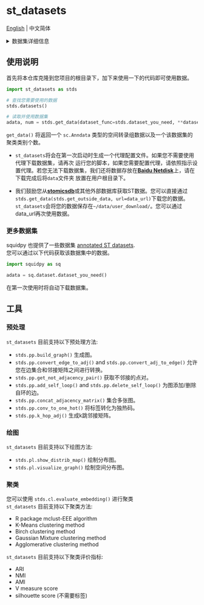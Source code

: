 # st_datasets 

[English](./README.md) | 中文简体

<details>
<summary>数据集详细信息</summary>
<table>
    <thead>
        <tr>
            <th>名称</th>
            <th>测序技术</th>
            <th>切片数量</th>
            <th>spots/细胞 个数</th>
            <th>基因个数</th>
            <th>来源</th>
        </tr>
    </thead>
    <tbody>
        <tr>
            <th>DLPFC dataset</th>
            <td>10x Genomics Visium</td>
            <td>12</td>
            <td>3460 - 4789</td>
            <td>33538</td>
            <td>10x visium database</td>
        </tr>
        <tr>
            <th>human breast cancer dataset</th>
            <td>10x Genomics Visium</td>
            <td>1</td>
            <td>3798</td>
            <td>36601</td>
            <td>10x visium database</td>
        </tr>
        <tr>
            <th>mouse olfactory bulb dataset</th>
            <td>ST</td>
            <td>12</td>
            <td>231 - 282</td>
            <td>15284 - 16675</td>
            <td>stomicsDB</td>
        </tr>
        <tr>
            <th>mouse kidney coronal dataset*</th>
            <td>10x Genomics Visium</td>
            <td>1</td>
            <td>1438</td>
            <td>31053</td>
            <td>converted</td>
        </tr>
        <tr>
            <th>mouse brain sagittal dataset</th>
            <td>10x Genomics Visium</td>
            <td>4</td>
            <td>2696 - 3353</td>
            <td>31053</td>
            <td>stomicsDB</td>
        </tr>
        <tr>
            <th>mouse somatosensory cortex dataset*</th>
            <td>osmFISH</td>
            <td>1</td>
            <td>5328</td>
            <td>33</td>
            <td>converted</td>
        </tr>
        <tr>
            <th>mouse olfactory bulb dataset^</th>
            <td>Stereo-seq</td>
            <td>1</td>
            <td>19109</td>
            <td>27106</td>
            <td>https://doi.org/10.1016/j.cell.2022.04.003</td>
        </tr>
        <tr>
            <th>mouse brain cerebellum dataset*</th>
            <td>Slide-seq</td>
            <td>1</td>
            <td>25551</td>
            <td>20141</td>
            <td>converted</td>
        </tr>
        <tr>
            <th>Mouse Organogenesis Spatiotemporal Transcriptomic Atlas (E9.5)</th>
            <td>Stereo-seq</td>
            <td>5</td>
            <td>4356 - 5931</td>
            <td>24238</td>
            <td>stomicsDB</td>
        </tr>
        <tr>
            <th>Zebrafish Embryogenesis Spatiotemporal Transcriptomic Atlas</th>
            <td>Stereo-seq</td>
            <td>1 (with 6 sections)</td>
            <td>13166</td>
            <td>26628</td>
            <td>stomicsDB</td>
        </tr>
    </tbody>
</table>

\* 这部分数据集由[**this repository**](https://github.com/acheng416/Benchmark-CTCM-ST.git)数据转化打包为h5ad数据，如果您的实验使用到了上述数据，请考虑引用[**this paper**](https://academic.oup.com/bib/article/doi/10.1093/bib/bbac475/6835380).

\^ 由Stereo-seq测序获得的Mouse olfactory bulb dataset在新提交中被更新，*新版本数据**不提供**标签*，但原始数据依然保存在[**the huggingface repo**](https://huggingface.co/datasets/han-shu/st_datasets)中，如果您需要使用原数据，请使用先前提交版本(commit [**#c56d877**](https://github.com/hannshu/st_datasets/tree/c56d877a001071cb7b2cb4c222491ce20e026c22)
)的`st_datasets`!

</details>

## 使用说明
首先将本仓库克隆到您项目的根目录下，加下来使用一下的代码即可使用数据。

``` python
import st_datasets as stds

# 查找您需要使用的数据
stds.datasets()

# 读取并使用数据集
adata, num = stds.get_data(dataset_func=stds.dataset_you_need, **dataset_specific_args)
```
`get_data()` 将返回一个 `sc.Anndata` 类型的空间转录组数据以及一个该数据集的聚类类别个数。  
- `st_datasets`将会在第一次启动时生成一个代理配置文件。如果您不需要使用代理下载数据集，请再次
运行您的脚本，如果您需要配置代理，请依照指示设置代理。若您无法下载数据集，我们还将数据存放在[**Baidu Netdisk**](https://pan.baidu.com/s/1eMVnLnJvx17Q8NmGgikuZA?pwd=k3k5)上，请在下载完成后将`data`文件夹
放置在用户根目录下。

- 我们鼓励您从[**stomicsdb**](https://db.cngb.org/stomics/)或其他外部数据库获取ST数据。您可以直接通过 `stds.get_data(stds.get_outside_data, url=data_url)`下载您的数据。`st_datasets`会将您的数据保存在`~/data/user_download/`。您可以通过data_url再次使用数据。

### 更多数据集
squidpy 也提供了一些数据集 [annotated ST datasets](https://squidpy.readthedocs.io/en/stable/api.html#module-squidpy.datasets).  
您可以通过以下代码获取该数据集中的数据。

``` python
import squidpy as sq

adata = sq.dataset.dataset_you_need()
```
在第一次使用时将自动下载数据集。

## 工具
### 预处理 
`st_datasets` 目前支持以下预处理方法:  
- `stds.pp.build_graph()` 生成图。   
- `stds.pp.convert_edge_to_adj()` and `stds.pp.convert_adj_to_edge()` 允许您在边集合和邻接矩阵之间进行转换。   
- `stds.pp.get_not_adjacency_pair()` 获取不邻接的点对。   
- `stds.pp.add_self_loop()` and `stds.pp.delete_self_loop()` 为图添加/删除自环的边。   
- `stds.pp.concat_adjacency_matrix()` 集合多张图。  
- `stds.pp.conv_to_one_hot()` 将标签转化为独热码。  
- `stds.pp.k_hop_adj()` 生成k跳邻接矩阵。 

### 绘图
`st_datasets` 目前支持以下绘图方法:  
- `stds.pl.show_distrib_map()` 绘制分布图。  
- `stds.pl.visualize_graph()` 绘制空间分布图。  

### 聚类
您可以使用 `stds.cl.evaluate_embedding()` 进行聚类  
`st_datasets` 目前支持以下聚类方法:  
- R package mclust-EEE algorithm  
- K-Means clustering method
- Birch clustering method  
- Gaussian Mixture clustering method  
- Agglomerative clustering method  


`st_datasets` 目前支持以下聚类评价指标:  
- ARI
- NMI
- AMI
- V measure score
- silhouette score (不需要标签)
